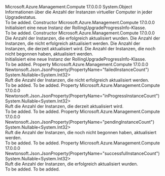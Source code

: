 <Type Name="RollingUpgradeProgressInfo" FullName="Microsoft.Azure.Management.Compute.Models.RollingUpgradeProgressInfo">
  <TypeSignature Language="C#" Value="public class RollingUpgradeProgressInfo" />
  <TypeSignature Language="ILAsm" Value=".class public auto ansi beforefieldinit RollingUpgradeProgressInfo extends System.Object" />
  <TypeSignature Language="DocId" Value="T:Microsoft.Azure.Management.Compute.Models.RollingUpgradeProgressInfo" />
  <TypeSignature Language="VB.NET" Value="Public Class RollingUpgradeProgressInfo" />
  <TypeSignature Language="F#" Value="type RollingUpgradeProgressInfo = class" />
  <AssemblyInfo>
    <AssemblyName>Microsoft.Azure.Management.Compute</AssemblyName>
    <AssemblyVersion>17.0.0.0</AssemblyVersion>
  </AssemblyInfo>
  <Base>
    <BaseTypeName>System.Object</BaseTypeName>
  </Base>
  <Interfaces />
  <Docs>
    <summary>
            Informationen über die Anzahl der Instanzen virtueller Computer in jeder Upgradestatus.
            </summary>
    <remarks>To be added.</remarks>
  </Docs>
  <Members>
    <Member MemberName=".ctor">
      <MemberSignature Language="C#" Value="public RollingUpgradeProgressInfo ();" />
      <MemberSignature Language="ILAsm" Value=".method public hidebysig specialname rtspecialname instance void .ctor() cil managed" />
      <MemberSignature Language="DocId" Value="M:Microsoft.Azure.Management.Compute.Models.RollingUpgradeProgressInfo.#ctor" />
      <MemberSignature Language="VB.NET" Value="Public Sub New ()" />
      <MemberType>Constructor</MemberType>
      <AssemblyInfo>
        <AssemblyName>Microsoft.Azure.Management.Compute</AssemblyName>
        <AssemblyVersion>17.0.0.0</AssemblyVersion>
      </AssemblyInfo>
      <Parameters />
      <Docs>
        <summary>
            Initialisiert eine neue Instanz der RollingUpgradeProgressInfo-Klasse.
            </summary>
        <remarks>To be added.</remarks>
      </Docs>
    </Member>
    <Member MemberName=".ctor">
      <MemberSignature Language="C#" Value="public RollingUpgradeProgressInfo (Nullable&lt;int&gt; successfulInstanceCount = null, Nullable&lt;int&gt; failedInstanceCount = null, Nullable&lt;int&gt; inProgressInstanceCount = null, Nullable&lt;int&gt; pendingInstanceCount = null);" />
      <MemberSignature Language="ILAsm" Value=".method public hidebysig specialname rtspecialname instance void .ctor(valuetype System.Nullable`1&lt;int32&gt; successfulInstanceCount, valuetype System.Nullable`1&lt;int32&gt; failedInstanceCount, valuetype System.Nullable`1&lt;int32&gt; inProgressInstanceCount, valuetype System.Nullable`1&lt;int32&gt; pendingInstanceCount) cil managed" />
      <MemberSignature Language="DocId" Value="M:Microsoft.Azure.Management.Compute.Models.RollingUpgradeProgressInfo.#ctor(System.Nullable{System.Int32},System.Nullable{System.Int32},System.Nullable{System.Int32},System.Nullable{System.Int32})" />
      <MemberSignature Language="VB.NET" Value="Public Sub New (Optional successfulInstanceCount As Nullable(Of Integer) = null, Optional failedInstanceCount As Nullable(Of Integer) = null, Optional inProgressInstanceCount As Nullable(Of Integer) = null, Optional pendingInstanceCount As Nullable(Of Integer) = null)" />
      <MemberSignature Language="F#" Value="new Microsoft.Azure.Management.Compute.Models.RollingUpgradeProgressInfo : Nullable&lt;int&gt; * Nullable&lt;int&gt; * Nullable&lt;int&gt; * Nullable&lt;int&gt; -&gt; Microsoft.Azure.Management.Compute.Models.RollingUpgradeProgressInfo" Usage="new Microsoft.Azure.Management.Compute.Models.RollingUpgradeProgressInfo (successfulInstanceCount, failedInstanceCount, inProgressInstanceCount, pendingInstanceCount)" />
      <MemberType>Constructor</MemberType>
      <AssemblyInfo>
        <AssemblyName>Microsoft.Azure.Management.Compute</AssemblyName>
        <AssemblyVersion>17.0.0.0</AssemblyVersion>
      </AssemblyInfo>
      <Parameters>
        <Parameter Name="successfulInstanceCount" Type="System.Nullable&lt;System.Int32&gt;" />
        <Parameter Name="failedInstanceCount" Type="System.Nullable&lt;System.Int32&gt;" />
        <Parameter Name="inProgressInstanceCount" Type="System.Nullable&lt;System.Int32&gt;" />
        <Parameter Name="pendingInstanceCount" Type="System.Nullable&lt;System.Int32&gt;" />
      </Parameters>
      <Docs>
        <param name="successfulInstanceCount">Die Anzahl der Instanzen, die erfolgreich aktualisiert wurden.</param>
        <param name="failedInstanceCount">Die Anzahl der Instanzen, die nicht erfolgreich aktualisiert werden.</param>
        <param name="inProgressInstanceCount">Die Anzahl der Instanzen, die derzeit aktualisiert wird.</param>
        <param name="pendingInstanceCount">Die Anzahl der Instanzen, die noch nicht begonnen haben, aktualisiert werden.</param>
        <summary>
            Initialisiert eine neue Instanz der RollingUpgradeProgressInfo-Klasse.
            </summary>
        <remarks>To be added.</remarks>
      </Docs>
    </Member>
    <Member MemberName="FailedInstanceCount">
      <MemberSignature Language="C#" Value="public Nullable&lt;int&gt; FailedInstanceCount { get; }" />
      <MemberSignature Language="ILAsm" Value=".property instance valuetype System.Nullable`1&lt;int32&gt; FailedInstanceCount" />
      <MemberSignature Language="DocId" Value="P:Microsoft.Azure.Management.Compute.Models.RollingUpgradeProgressInfo.FailedInstanceCount" />
      <MemberSignature Language="VB.NET" Value="Public ReadOnly Property FailedInstanceCount As Nullable(Of Integer)" />
      <MemberSignature Language="F#" Value="member this.FailedInstanceCount : Nullable&lt;int&gt;" Usage="Microsoft.Azure.Management.Compute.Models.RollingUpgradeProgressInfo.FailedInstanceCount" />
      <MemberType>Property</MemberType>
      <AssemblyInfo>
        <AssemblyName>Microsoft.Azure.Management.Compute</AssemblyName>
        <AssemblyVersion>17.0.0.0</AssemblyVersion>
      </AssemblyInfo>
      <Attributes>
        <Attribute>
          <AttributeName>Newtonsoft.Json.JsonProperty(PropertyName="failedInstanceCount")</AttributeName>
        </Attribute>
      </Attributes>
      <ReturnValue>
        <ReturnType>System.Nullable&lt;System.Int32&gt;</ReturnType>
      </ReturnValue>
      <Docs>
        <summary>
            Ruft die Anzahl der Instanzen, die nicht erfolgreich aktualisiert werden.
            </summary>
        <value>To be added.</value>
        <remarks>To be added.</remarks>
      </Docs>
    </Member>
    <Member MemberName="InProgressInstanceCount">
      <MemberSignature Language="C#" Value="public Nullable&lt;int&gt; InProgressInstanceCount { get; }" />
      <MemberSignature Language="ILAsm" Value=".property instance valuetype System.Nullable`1&lt;int32&gt; InProgressInstanceCount" />
      <MemberSignature Language="DocId" Value="P:Microsoft.Azure.Management.Compute.Models.RollingUpgradeProgressInfo.InProgressInstanceCount" />
      <MemberSignature Language="VB.NET" Value="Public ReadOnly Property InProgressInstanceCount As Nullable(Of Integer)" />
      <MemberSignature Language="F#" Value="member this.InProgressInstanceCount : Nullable&lt;int&gt;" Usage="Microsoft.Azure.Management.Compute.Models.RollingUpgradeProgressInfo.InProgressInstanceCount" />
      <MemberType>Property</MemberType>
      <AssemblyInfo>
        <AssemblyName>Microsoft.Azure.Management.Compute</AssemblyName>
        <AssemblyVersion>17.0.0.0</AssemblyVersion>
      </AssemblyInfo>
      <Attributes>
        <Attribute>
          <AttributeName>Newtonsoft.Json.JsonProperty(PropertyName="inProgressInstanceCount")</AttributeName>
        </Attribute>
      </Attributes>
      <ReturnValue>
        <ReturnType>System.Nullable&lt;System.Int32&gt;</ReturnType>
      </ReturnValue>
      <Docs>
        <summary>
            Ruft die Anzahl der Instanzen, die derzeit aktualisiert wird.
            </summary>
        <value>To be added.</value>
        <remarks>To be added.</remarks>
      </Docs>
    </Member>
    <Member MemberName="PendingInstanceCount">
      <MemberSignature Language="C#" Value="public Nullable&lt;int&gt; PendingInstanceCount { get; }" />
      <MemberSignature Language="ILAsm" Value=".property instance valuetype System.Nullable`1&lt;int32&gt; PendingInstanceCount" />
      <MemberSignature Language="DocId" Value="P:Microsoft.Azure.Management.Compute.Models.RollingUpgradeProgressInfo.PendingInstanceCount" />
      <MemberSignature Language="VB.NET" Value="Public ReadOnly Property PendingInstanceCount As Nullable(Of Integer)" />
      <MemberSignature Language="F#" Value="member this.PendingInstanceCount : Nullable&lt;int&gt;" Usage="Microsoft.Azure.Management.Compute.Models.RollingUpgradeProgressInfo.PendingInstanceCount" />
      <MemberType>Property</MemberType>
      <AssemblyInfo>
        <AssemblyName>Microsoft.Azure.Management.Compute</AssemblyName>
        <AssemblyVersion>17.0.0.0</AssemblyVersion>
      </AssemblyInfo>
      <Attributes>
        <Attribute>
          <AttributeName>Newtonsoft.Json.JsonProperty(PropertyName="pendingInstanceCount")</AttributeName>
        </Attribute>
      </Attributes>
      <ReturnValue>
        <ReturnType>System.Nullable&lt;System.Int32&gt;</ReturnType>
      </ReturnValue>
      <Docs>
        <summary>
            Ruft die Anzahl der Instanzen, die noch nicht begonnen haben, aktualisiert werden.
            </summary>
        <value>To be added.</value>
        <remarks>To be added.</remarks>
      </Docs>
    </Member>
    <Member MemberName="SuccessfulInstanceCount">
      <MemberSignature Language="C#" Value="public Nullable&lt;int&gt; SuccessfulInstanceCount { get; }" />
      <MemberSignature Language="ILAsm" Value=".property instance valuetype System.Nullable`1&lt;int32&gt; SuccessfulInstanceCount" />
      <MemberSignature Language="DocId" Value="P:Microsoft.Azure.Management.Compute.Models.RollingUpgradeProgressInfo.SuccessfulInstanceCount" />
      <MemberSignature Language="VB.NET" Value="Public ReadOnly Property SuccessfulInstanceCount As Nullable(Of Integer)" />
      <MemberSignature Language="F#" Value="member this.SuccessfulInstanceCount : Nullable&lt;int&gt;" Usage="Microsoft.Azure.Management.Compute.Models.RollingUpgradeProgressInfo.SuccessfulInstanceCount" />
      <MemberType>Property</MemberType>
      <AssemblyInfo>
        <AssemblyName>Microsoft.Azure.Management.Compute</AssemblyName>
        <AssemblyVersion>17.0.0.0</AssemblyVersion>
      </AssemblyInfo>
      <Attributes>
        <Attribute>
          <AttributeName>Newtonsoft.Json.JsonProperty(PropertyName="successfulInstanceCount")</AttributeName>
        </Attribute>
      </Attributes>
      <ReturnValue>
        <ReturnType>System.Nullable&lt;System.Int32&gt;</ReturnType>
      </ReturnValue>
      <Docs>
        <summary>
            Ruft die Anzahl der Instanzen, die erfolgreich aktualisiert wurden.
            </summary>
        <value>To be added.</value>
        <remarks>To be added.</remarks>
      </Docs>
    </Member>
  </Members>
</Type>